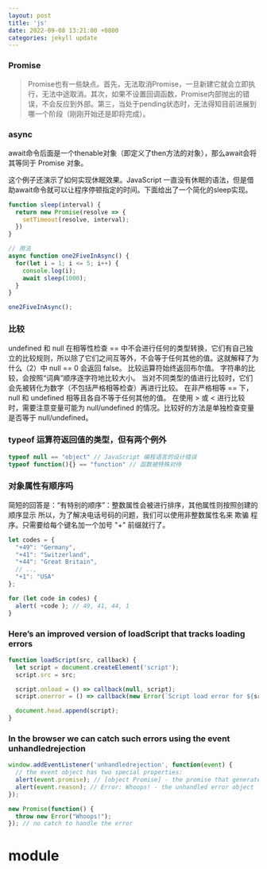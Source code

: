 ```yaml
---
layout: post
title: 'js'
date: 2022-09-08 13:21:00 +0800
categories: jekyll update
---
```


### Promise

> Promise也有一些缺点。首先，无法取消Promise，一旦新建它就会立即执行，无法中途取消。其次，如果不设置回调函数，Promise内部抛出的错误，不会反应到外部。第三，当处于pending状态时，无法得知目前进展到哪一个阶段（刚刚开始还是即将完成）。

### async

await命令后面是一个thenable对象（即定义了then方法的对象），那么await会将其等同于 Promise 对象。

这个例子还演示了如何实现休眠效果。JavaScript 一直没有休眠的语法，但是借助await命令就可以让程序停顿指定的时间。下面给出了一个简化的sleep实现。

```js
function sleep(interval) {
  return new Promise(resolve => {
    setTimeout(resolve, interval);
  })
}

// 用法
async function one2FiveInAsync() {
  for(let i = 1; i <= 5; i++) {
    console.log(i);
    await sleep(1000);
  }
}

one2FiveInAsync();

```

### 比较

undefined 和 null 在相等性检查 == 中不会进行任何的类型转换，它们有自己独立的比较规则，所以除了它们之间互等外，不会等于任何其他的值。这就解释了为什么（2）中 null == 0 会返回 false。
比较运算符始终返回布尔值。
字符串的比较，会按照“词典”顺序逐字符地比较大小。
当对不同类型的值进行比较时，它们会先被转化为数字（不包括严格相等检查）再进行比较。
在非严格相等 == 下，null 和 undefined 相等且各自不等于任何其他的值。
在使用 > 或 < 进行比较时，需要注意变量可能为 null/undefined 的情况。比较好的方法是单独检查变量是否等于 null/undefined。

### typeof 运算符返回值的类型，但有两个例外

```js
typeof null == "object" // JavaScript 编程语言的设计错误
typeof function(){} == "function" // 函数被特殊对待
```

### 对象属性有顺序吗

简短的回答是：“有特别的顺序”：整数属性会被进行排序，其他属性则按照创建的顺序显示
所以，为了解决电话号码的问题，我们可以使用非整数属性名来 欺骗 程序。只需要给每个键名加一个加号 "+" 前缀就行了。

```js
let codes = {
  "+49": "Germany",
  "+41": "Switzerland",
  "+44": "Great Britain",
  // ..,
  "+1": "USA"
};

for (let code in codes) {
  alert( +code ); // 49, 41, 44, 1
}
```

### Here’s an improved version of loadScript that tracks loading errors

```js
function loadScript(src, callback) {
  let script = document.createElement('script');
  script.src = src;

  script.onload = () => callback(null, script);
  script.onerror = () => callback(new Error(`Script load error for ${src}`));

  document.head.append(script);
}
```

### In the browser we can catch such errors using the event unhandledrejection

```js
window.addEventListener('unhandledrejection', function(event) {
  // the event object has two special properties:
  alert(event.promise); // [object Promise] - the promise that generated the error
  alert(event.reason); // Error: Whoops! - the unhandled error object
});

new Promise(function() {
  throw new Error("Whoops!");
}); // no catch to handle the error
```

# module
